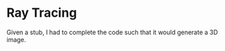 Ray Tracing
============

Given a stub, I had to complete the code such that it would generate a 3D image.